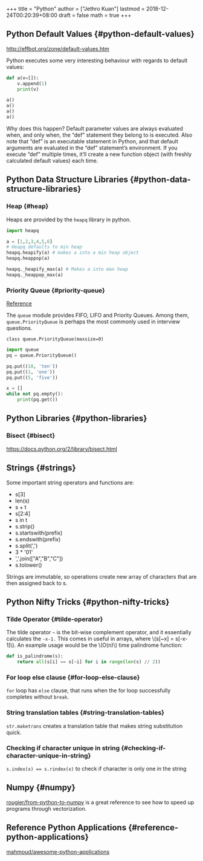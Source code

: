 +++
title = "Python"
author = ["Jethro Kuan"]
lastmod = 2018-12-24T00:20:39+08:00
draft = false
math = true
+++

## Python Default Values {#python-default-values}

<http://effbot.org/zone/default-values.htm>

Python executes some very interesting behaviour with regards to
default values:

```python
def a(v=[]):
    v.append(1)
    print(v)

a()
a()
a()
a()
```

Why does this happen? Default parameter values are always evaluated
when, and only when, the “def” statement they belong to is executed.
Also note that “def” is an executable statement in Python, and that
default arguments are evaluated in the “def” statement’s environment.
If you execute “def” multiple times, it’ll create a new function
object (with freshly calculated default values) each time.


## Python  Data Structure Libraries {#python-data-structure-libraries}


### Heap {#heap}

Heaps are provided by the `heapq` library in python.

```python
import heapq

a = [1,2,3,4,5,6]
# Heapq defaults to min heap
heapq.heapify(a) # makes a into a min heap object
heapq.heappop(a)

heapq._heapify_max(a) # Makes a into max heap
heapq._heappop_max(a)

```


### Priority Queue {#priority-queue}

[Reference](https://docs.python.org/3/library/queue.html)

The `queue` module provides FIFO, LIFO and Priority Queues. Among them,
`queue.PriorityQueue` is perhaps the most commonly used in interview
questions.

`class queue.PriorityQueue(maxsize=0)`

```python
import queue
pq = queue.PriorityQueue()

pq.put((10, 'ten'))
pq.put((1, 'one'))
pq.put((5, 'five'))

x = []
while not pq.empty():
    print(pq.get())
```


## Python Libraries {#python-libraries}


### Bisect {#bisect}

<https://docs.python.org/2/library/bisect.html>


## Strings {#strings}

Some important string operators and functions are:

-   s[3]
-   len(s)
-   s + t
-   s[2:4]
-   s in t
-   s.strip()
-   s.startswith(prefix)
-   s.endswith(prefix)
-   s.split(',')
-   3 \* '01'
-   ','.join(["A","B","C"])
-   s.tolower()

Strings are immutable, so operations create new array of characters
that are then assigned back to s.


## Python Nifty Tricks {#python-nifty-tricks}


### Tilde Operator {#tilde-operator}

The tilde operator `~` is the bit-wise complement operator, and it
essentially calculates the `-x-1.` This comes in useful in arrays, where
\\(s[~x] = s[-x-1]\\). An example usage would be the \\(O(n)\\) time
palindrome function:

```python
def is_palindrome(s):
    return all(s[i] == s[~i] for i in range(len(s) // 2))
```


### For loop else clause {#for-loop-else-clause}

`for` loop has `else` clause, that runs when the for loop successfully
completes without `break`.


### String translation tables {#string-translation-tables}

`str.maketrans` creates a translation table that makes string
substitution quick.


### Checking if character unique in string {#checking-if-character-unique-in-string}

`s.index(x) == s.rindex(x)` to check if character is only one in the string


## Numpy {#numpy}

[rougier/from-python-to-numpy](https://github.com/rougier/from-python-to-numpy/) is a great reference to see how to speed
up programs through vectorization.


## Reference Python Applications {#reference-python-applications}

[mahmoud/awesome-python-applications](https://github.com/mahmoud/awesome-python-applications)
